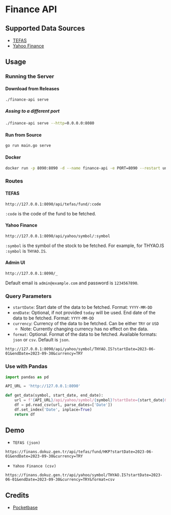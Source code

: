 # Finance API

## Supported Data Sources

- [TEFAS](https://tefas.gov.tr/)
- [Yahoo Finance](https://finance.yahoo.com/)

## Usage

### Running the Server

#### Download from Releases

```bash
./finance-api serve
```

##### Assing to a different port

```bash
./finance-api serve --http=0.0.0.0:8080
```

#### Run from Source

```bash
go run main.go serve
```

#### Docker

```bash
docker run -p 8090:8090 -d --name finance-api -e PORT=8090 --restart unless-stopped finance-api
```

### Routes

#### TEFAS

```
http://127.0.0.1:8090/api/tefas/fund/:code
```

`:code` is the code of the fund to be fetched.

#### Yahoo Finance

```
http://127.0.0.1:8090/api/yahoo/symbol/:symbol
```

`:symbol` is the symbol of the stock to be fetched. For example, for THYAO.IS
`:symbol` is `THYAO.IS`.

#### Admin UI

```
http://127.0.0.1:8090/_
```

Default email is `admin@example.com` and password is `1234567890`.

### Query Parameters

- `startDate`: Start date of the data to be fetched. Format: `YYYY-MM-DD`
- `endDate`: Optional, if not provided `today` will be used. End date of the
  data to be fetched. Format: `YYYY-MM-DD`
- `currency`: Currency of the data to be fetched. Can be either `TRY` or `USD`
  - Note: Currently changing currency has no effect on the data.
- `format`: Optional. Format of the data to be fetched. Available formats:
  `json` or `csv`. Default is `json`.

```
http://127.0.0.1:8090/api/yahoo/symbol/THYAO.IS?startDate=2023-06-01&endDate=2023-09-30&currency=TRY
```

### Use with Pandas

```python
import pandas as pd

API_URL = 'http://127.0.0.1:8090'

def get_data(symbol, start_date, end_date):
    url = f'{API_URL}/api/yahoo/symbol/{symbol}?startDate={start_date}&endDate={end_date}&format=csv'
    df = pd.read_csv(url, parse_dates=['Date'])
    df.set_index('Date', inplace=True)
    return df
```

## Demo

- `TEFAS (json)`

```
https://finans.dokuz.gen.tr/api/tefas/fund/HKP?startDate=2023-06-01&endDate=2023-09-30&currency=TRY
```

- `Yahoo Finance (csv)`

```
https://finans.dokuz.gen.tr/api/yahoo/symbol/THYAO.IS?startDate=2023-06-01&endDate=2023-09-30&currency=TRY&format=csv
```

## Credits

- [Pocketbase](https://github.com/pocketbase/pocketbase)
